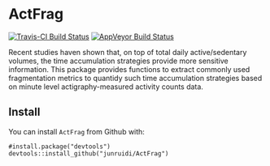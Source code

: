 # ActFrag

 [![Travis-CI Build Status](https://travis-ci.org/junruidi/ActFrag.svg?branch=master)](https://travis-ci.org/junruidi/ActFrag)
[![AppVeyor Build Status](https://ci.appveyor.com/api/projects/status/github/junruidi/ActFrag?branch=master&svg=true)](https://ci.appveyor.com/project/junruidi/ActFrag)

Recent studies haven shown that, on top of total daily active/sedentary volumes, the time 
  accumulation strategies provide more sensitive information. This package provides functions to extract 
  commonly used fragmentation metrics to quantidy such time accumulation strategies based on minute level 
  actigraphy-measured activity counts data. 

## Install
You can install `ActFrag` from Github with:
```{r}
#install.package("devtools")
devtools::install_github("junruidi/ActFrag")
```




